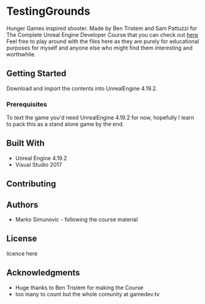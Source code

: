 # TestingGrounds
Hunger Games inspired shooter. Made by Ben Tristem and Sam Pattuzzi for The Complete Unreal Engine Developer Course that you can check out [here](https://www.udemy.com/unrealcourse/learn/v4/overview)
Feel free to play around with the files here as they are purely for educational purposes for myself and anyone else who might find them interesting and worthwhile. 

## Getting Started
Download and import the contents into UnrealEngine 4.19.2.

### Prerequisites
To text the game you'd need UnrealEngine 4.19.2 for now, hopefully I learn to pack this as a stand alone game by the end.


## Built With

* Unreal Engine 4.19.2
* Visual Studio 2017

## Contributing


## Authors
* Marko Simunovic - following the course material

## License
licence here

## Acknowledgments
* Huge thanks to Ben Tristem for making the Course
* too many to count but the whole comunity at gamedev.tv

